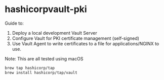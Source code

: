 # hashicorpvault-pki

Guide to:

1. Deploy a local development Vault Server
2. Configure Vault for PKI certificate management (self-signed)
3. Use Vault Agent to write certificates to a file for applications/NGINX to use.

Note: This are all tested using macOS


```bash
brew tap hashicorp/tap
brew install hashicorp/tap/vault
```

